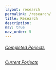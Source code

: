```yaml
---
layout: research
permalink: /research/
title: Research
description: 
nav: true
nav_order: 5
---
```


###### [Completed Porjects](/research/completed-projects/)

###### [Current Porjects](/research/current-projects/)
